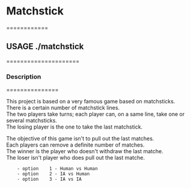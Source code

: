 # Matchstick
============

## USAGE ./matchstick
=====================

### Description
===============

This project is based on a very famous game based on matchsticks.  
There is a certain number of matchstick lines.  
The two players take turns; each player can, on a same line, take one or several matchsticks.  
The losing player is the one to take the last matchstick.

The objective of this game isn't to pull out the last matches.  
Each players can remove a definite number of matches.  
The winner is the player who doesn't withdraw the last matche.  
The loser isn't player who does pull out the last matche.  

		- option	1 - Human vs Human  
		- option	2 - IA vs Human  
		- option	3 - IA vs IA  


